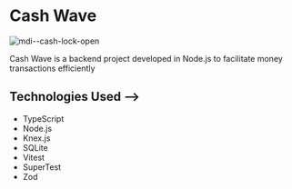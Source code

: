 # Cash Wave

![mdi--cash-lock-open](https://github.com/Prattiz/Cash-Wave/assets/135062914/d59ed8e6-8ccb-4574-a5ab-7c8790db77ce)


Cash Wave is a backend project developed in Node.js to facilitate money transactions efficiently 

## Technologies Used -->
- TypeScript
- Node.js
- Knex.js
- SQLite
- Vitest
- SuperTest
- Zod